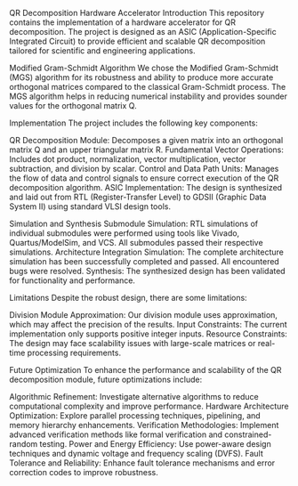 QR Decomposition Hardware Accelerator
Introduction
This repository contains the implementation of a hardware accelerator for QR decomposition. The project is designed as an ASIC (Application-Specific Integrated Circuit) to provide efficient and scalable QR decomposition tailored for scientific and engineering applications.

Modified Gram-Schmidt Algorithm
We chose the Modified Gram-Schmidt (MGS) algorithm for its robustness and ability to produce more accurate orthogonal matrices compared to the classical Gram-Schmidt process. The MGS algorithm helps in reducing numerical instability and provides sounder values for the orthogonal matrix Q.

Implementation
The project includes the following key components:

QR Decomposition Module: Decomposes a given matrix into an orthogonal matrix 
Q and an upper triangular matrix R.
Fundamental Vector Operations: Includes dot product, normalization, vector multiplication, vector subtraction, and division by scalar.
Control and Data Path Units: Manages the flow of data and control signals to ensure correct execution of the QR decomposition algorithm.
ASIC Implementation: The design is synthesized and laid out from RTL (Register-Transfer Level) to GDSII (Graphic Data System II) using standard VLSI design tools.

Simulation and Synthesis
Submodule Simulation: RTL simulations of individual submodules were performed using tools like Vivado, Quartus/ModelSim, and VCS. All submodules passed their respective simulations.
Architecture Integration Simulation: The complete architecture simulation has been successfully completed and passed. All encountered bugs were resolved.
Synthesis: The synthesized design has been validated for functionality and performance.

Limitations
Despite the robust design, there are some limitations:

Division Module Approximation: Our division module uses approximation, which may affect the precision of the results.
Input Constraints: The current implementation only supports positive integer inputs.
Resource Constraints: The design may face scalability issues with large-scale matrices or real-time processing requirements.

Future Optimization
To enhance the performance and scalability of the QR decomposition module, future optimizations include:

Algorithmic Refinement: Investigate alternative algorithms to reduce computational complexity and improve performance.
Hardware Architecture Optimization: Explore parallel processing techniques, pipelining, and memory hierarchy enhancements.
Verification Methodologies: Implement advanced verification methods like formal verification and constrained-random testing.
Power and Energy Efficiency: Use power-aware design techniques and dynamic voltage and frequency scaling (DVFS).
Fault Tolerance and Reliability: Enhance fault tolerance mechanisms and error correction codes to improve robustness.
